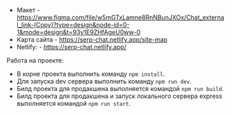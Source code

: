 - Макет - https://www.figma.com/file/w5mGTxLamne8RnNBunJXOx/Chat_external_link-(Copy)?type=design&node-id=0-1&mode=design&t=93y1E9ZHfAgeU0ww-0
- Карта сайта - https://serp-chat.netlify.app/site-map
- Netlify: - https://serp-chat.netlify.app/

Работа на проекте:
- В корне проекта выполнить команду ```npm install```.
- Для запуска dev сервера выполнить команду ```npm run dev```.
- Билд проекта для продакшена выполняется командой ```npm run build```.
- Билд проекта для продакшена и запуск локального сервера express выполняется командой ```npm run start```.
